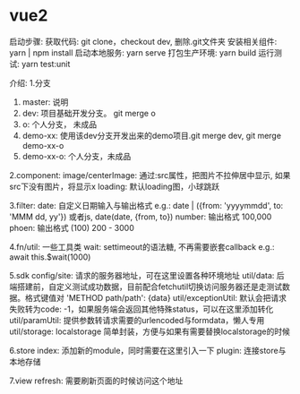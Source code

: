 # vue2

启动步骤:
获取代码: git clone，checkout dev, 删除.git文件夹
安装相关组件: yarn | npm install
启动本地服务: yarn serve
打包生产环境: yarn build
运行测试: yarn test:unit

介绍:
1.分支
  1. master: 说明
  2. dev: 项目基础开发分支。 git merge o
  3. o: 个人分支， 未成品
  4. demo-xx: 使用该dev分支开发出来的demo项目.git merge dev, git merge demo-xx-o
  5. demo-xx-o: 个人分支，未成品
  
2.component:
  image/centerImage: 通过:src属性，把图片不拉伸居中显示, 如果src下没有图片，将显示x
  loading: 默认loading图，小球跳跃

3.filter:
  date: 自定义日期输入与输出格式
    e.g.: date | ({from: 'yyyymmdd', to: 'MMM dd, yy'}) 或者js, date(date, {from, to})
   number: 输出格式 100,000
   phoen: 输出格式 (100) 200 - 3000
  
 4.fn/util: 一些工具类
  wait: settimeout的语法糖, 不再需要嵌套callback
    e.g.: await this.$wait(1000)
    
5.sdk
  config/site: 请求的服务器地址，可在这里设置各种环境地址
  util/data: 后端搭建前，自定义测试成功数据，目前配合fetchutil切换访问服务器还是走测试数据。格式键值对 'METHOD path/path': {data}
  util/exceptionUtil: 默认会把请求失败转为code: -1，如果服务端会返回其他特殊status，可以在这里添加转化
  util/paramUtil: 提供参数转请求需要的urlencoded与formdata，懒人专用
  util/storage: localstorage 简单封装，方便与如果有需要替换localstorage的时候
  
6.store
  index: 添加新的module，同时需要在这里引入一下
  plugin: 连接store与本地存储
  
7.view
  refresh: 需要刷新页面的时候访问这个地址
